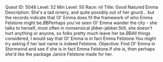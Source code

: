 Quest ID: 5048
Level: 52
Min Level: 50
Race: nil
Title: Good Natured Emma
Description: She's a tad ornery, and quite possibly out of her gourd... but the records indicate that Ol' Emma does fit the framework of who Emma Felstone might be.$B$BPerhaps you've seen Ol' Emma wander the city - she talks to herself, most often in nonsensical jibber-jabber.Still, she doesn't hurt anything or anyone, so folks pretty much leave her be.$B$BAll things considered, I would say that Ol' Emma is in fact Emma Felstone.You might try asking if her last name is indeed Felstone.
Objective: Find Ol' Emma in Stormwind and see if she is in fact Emma Felstone.If she is, then perhaps she'd like the package Janice Felstone made for her.

